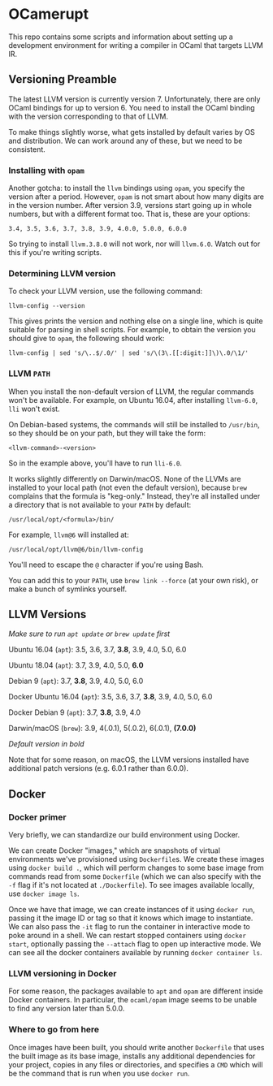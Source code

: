 OCamerupt
=========

This repo contains some scripts and information about setting up a development
environment for writing a compiler in OCaml that targets LLVM IR.

Versioning Preamble
-------------------

The latest LLVM version is currently version 7. Unfortunately, there are only
OCaml bindings for up to version 6. You need to install the OCaml binding with
the version corresponding to that of LLVM.

To make things slightly worse, what gets installed by default varies by OS and
distribution. We can work around any of these, but we need to be consistent.

### Installing with `opam`

Another gotcha: to install the `llvm` bindings using `opam`, you specify the
version after a period. However, `opam` is not smart about how many digits are
in the version number. After version 3.9, versions start going up in whole
numbers, but with a different format too. That is, these are your options:

    3.4, 3.5, 3.6, 3.7, 3.8, 3.9, 4.0.0, 5.0.0, 6.0.0

So trying to install `llvm.3.8.0` will not work, nor will `llvm.6.0`. Watch out
for this if you're writing scripts.

### Determining LLVM version

To check your LLVM version, use the following command:

    llvm-config --version

This gives prints the version and nothing else on a single line, which is quite
suitable for parsing in shell scripts. For example, to obtain the version you
should give to `opam`, the following should work:

    llvm-config | sed 's/\..$/.0/' | sed 's/\(3\.[[:digit:]]\)\.0/\1/'

### LLVM `PATH`

When you install the non-default version of LLVM, the regular commands won't be
available. For example, on Ubuntu 16.04, after installing `llvm-6.0`, `lli`
won't exist.

On Debian-based systems, the commands will still be installed to `/usr/bin`, so
they should be on your path, but they will take the form:

    <llvm-command>-<version>

So in the example above, you'll have to run `lli-6.0`.

It works slightly differently on Darwin/macOS. None of the LLVMs are installed
to your local path (not even the default version), because `brew` complains that
the formula is "keg-only." Instead, they're all installed under a directory that
is not available to your `PATH` by default:

    /usr/local/opt/<formula>/bin/

For example, `llvm@6` will installed at:

    /usr/local/opt/llvm@6/bin/llvm-config

You'll need to escape the `@` character if you're using Bash.

You can add this to your `PATH`, use `brew link --force` (at your own risk), or
make a bunch of symlinks yourself.

LLVM Versions
-------------

_Make sure to run `apt update` or `brew update` first_

Ubuntu 16.04 (`apt`): 3.5, 3.6, 3.7, **3.8**, 3.9, 4.0, 5.0, 6.0

Ubuntu 18.04 (`apt`): 3.7, 3.9, 4.0, 5.0, **6.0**

Debian 9 (`apt`): 3.7, **3.8**, 3.9, 4.0, 5.0, 6.0

Docker Ubuntu 16.04 (`apt`): 3.5, 3.6, 3.7, **3.8**, 3.9, 4.0, 5.0, 6.0

Docker Debian 9 (`apt`): 3.7, **3.8**, 3.9, 4.0

Darwin/macOS (`brew`): 3.9, 4(.0.1), 5(.0.2), 6(.0.1), **(7.0.0)**

_Default version in bold_

Note that for some reason, on macOS, the LLVM versions installed have additional
patch versions (e.g. 6.0.1 rather than 6.0.0).

Docker
------

### Docker primer

Very briefly, we can standardize our build environment using Docker.

We can create Docker "images," which are snapshots of virtual environments we've
provisioned using `Dockerfile`s. We create these images using `docker build .`,
which will perform changes to some base image from commands read from some
`Dockerfile` (which we can also specify with the `-f` flag if it's not located
at `./Dockerfile`). To see images available locally, use `docker image ls`.

Once we have that image, we can create instances of it using `docker run`,
passing it the image ID or tag so that it knows which image to instantiate. We
can also pass the `-it` flag to run the container in interactive mode to poke
around in a shell. We can restart stopped containers using `docker start`,
optionally passing the `--attach` flag to open up interactive mode. We can see
all the docker containers available by running `docker container ls`.

### LLVM versioning in Docker

For some reason, the packages available to `apt` and `opam` are different inside
Docker containers. In particular, the `ocaml/opam` image seems to be unable to
find any version later than 5.0.0.

### Where to go from here

Once images have been built, you should write another `Dockerfile` that uses the
built image as its base image, installs any additional dependencies for your
project, copies in any files or directories, and specifies a `CMD` which will be
the command that is run when you use `docker run`.
